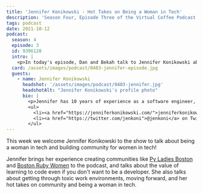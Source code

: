 ```yaml
---
title: 'Jennifer Konikowski - Hot Takes on Being a Woman in Tech'
description: 'Season Four, Episode Three of the Virtual Coffee Podcast'
tags: podcast
date: 2021-10-12
podcast:
  season: 4
  episode: 3
  id: 9396120
  intro: |
    <p>In today's episode, Dan and Bekah talk to Jennifer Konikowski about building community for women in tech and her own experience as a woman in tech. She gives us some of her hot takes, and we are here for it 🔥</p>
  card: /assets/images/podcast/0403-jennifer-episode.jpg
  guests:
    - name: Jennifer Konikowski
      headshot: '/assets/images/podcast/0403-jennifer.jpg'
      headshotAlt: "Jennifer Konikowski's profile photo"
      bio: |
        <p>Jennifer has 10 years of experience as a software engineer, working in Ruby and Rails, Go, Swift, Scala, Rust, PHP, Javascript, Java, Perl, and Python. She was the founder and organizer of PyLadies Boston and a founding member of Boston Ruby Women. She currently resides in Pittsburgh and works remotely at Splice. She also really loves Negronis.</p>
        <ul>
          <li><a href="https://jenniferkonikowski.com/">jenniferkonikowski.com</a></li>
          <li><a href="https://twitter.com/jenkoni">@jenkoni</a> on Twitter</li>
        </ul>
---
```


This week we welcome Jennifer Konikowski to the show to talk about being a woman in tech and building community for women in tech!

Jennifer brings her experience creating communities like [Py Ladies Boston](http://www.meetup.com/pyladies-boston/) and [Boston Ruby Women](https://www.meetup.com/Boston-Ruby-Women/) to the podcast, and talks about the value of learning to code even if you don't want to be a developer. She also talks about getting through toxic work environments, moving forward, and her hot takes on community and being a woman in tech.
